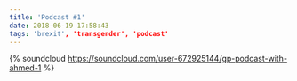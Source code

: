 ```yaml
---
title: 'Podcast #1'
date: 2018-06-19 17:58:43
tags: 'brexit', 'transgender', 'podcast'
---
```


{% soundcloud 
https://soundcloud.com/user-672925144/gp-podcast-with-ahmed-1 %}

